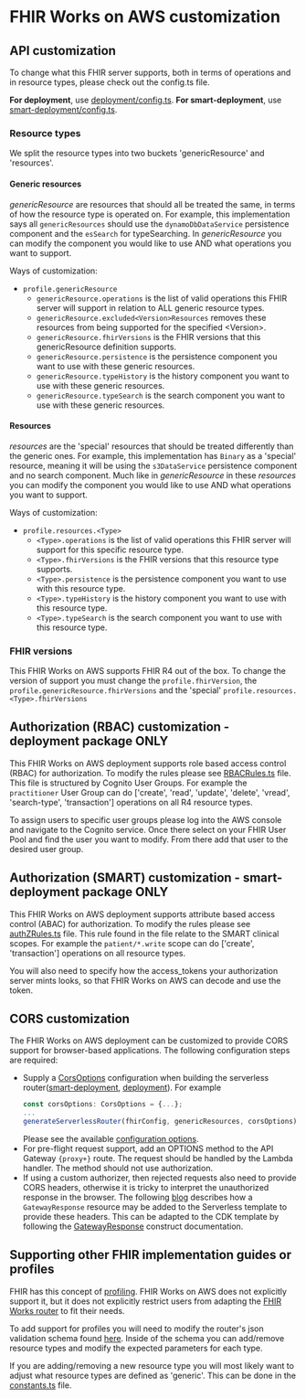 # FHIR Works on AWS customization

## API customization

To change what this FHIR server supports, both in terms of operations and in resource types, please check out the config.ts file.

**For deployment**, use [deployment/config.ts](../deployment/src/config.ts).
**For smart-deployment**, use [smart-deployment/config.ts](../smart-deployment/src/config.ts).

### Resource types

We split the resource types into two buckets 'genericResource' and 'resources'.

#### Generic resources

_genericResource_ are resources that should all be treated the same, in terms of how the resource type is operated on. For example, this implementation says all `genericResources` should use the `dynamoDbDataService` persistence component and the `esSearch` for typeSearching. In _genericResource_ you can modify the component you would like to use AND what operations you want to support.

Ways of customization:

- `profile.genericResource`
  - `genericResource.operations` is the list of valid operations this FHIR server will support in relation to ALL generic resource types.
  - `genericResource.excluded<Version>Resources` removes these resources from being supported for the specified \<Version\>.
  - `genericResource.fhirVersions` is the FHIR versions that this genericResource definition supports.
  - `genericResource.persistence` is the persistence component you want to use with these generic resources.
  - `genericResource.typeHistory` is the history component you want to use with these generic resources.
  - `genericResource.typeSearch` is the search component you want to use with these generic resources.

#### Resources

_resources_ are the 'special' resources that should be treated differently than the generic ones. For example, this implementation has `Binary` as a 'special' resource, meaning it will be using the `s3DataService` persistence component and no search component. Much like in _genericResource_ in these _resources_ you can modify the component you would like to use AND what operations you want to support.

Ways of customization:

- `profile.resources.<Type>`
  - `<Type>.operations` is the list of valid operations this FHIR server will support for this specific resource type.
  - `<Type>.fhirVersions` is the FHIR versions that this resource type supports.
  - `<Type>.persistence` is the persistence component you want to use with this resource type.
  - `<Type>.typeHistory` is the history component you want to use with this resource type.
  - `<Type>.typeSearch` is the search component you want to use with this resource type.

### FHIR versions

This FHIR Works on AWS supports FHIR R4 out of the box. To change the version of support you must change the `profile.fhirVersion`, the `profile.genericResource.fhirVersions` and the 'special' `profile.resources.<Type>.fhirVersions`

## Authorization (RBAC) customization - **deployment package ONLY**

This FHIR Works on AWS deployment supports role based access control (RBAC) for authorization. To modify the rules please see [RBACRules.ts](src/RBACRules.ts) file. This file is structured by Cognito User Groups. For example the `practitioner` User Group can do ['create', 'read', 'update', 'delete', 'vread', 'search-type', 'transaction'] operations on all R4 resource types.

To assign users to specific user groups please log into the AWS console and navigate to the Cognito service. Once there select on your FHIR User Pool and find the user you want to modify. From there add that user to the desired user group.

## Authorization (SMART) customization - **smart-deployment package ONLY**

This FHIR Works on AWS deployment supports attribute based access control (ABAC) for authorization. To modify the rules please see [authZRules.ts](src/authZRules.ts) file. This rule found in the file relate to the SMART clinical scopes. For example the `patient/*.write` scope can do ['create', 'transaction'] operations on all resource types.

You will also need to specify how the access_tokens your authorization server mints looks, so that FHIR Works on AWS can decode and use the token.

## CORS customization

The FHIR Works on AWS deployment can be customized to provide CORS support for browser-based applications. The following configuration steps are required:

- Supply a [CorsOptions](https://github.com/DefinitelyTyped/DefinitelyTyped/blob/master/types/cors/index.d.ts) configuration when building the serverless router([smart-deployment](../smart-deployment/src/index.ts), [deployment](../deployment/src/index.ts)). For example
  ```ts
  const corsOptions: CorsOptions = {...};
  ...
  generateServerlessRouter(fhirConfig, genericResources, corsOptions)
  ```
  Please see the available [configuration options](https://www.npmjs.com/package/cors#configuration-options).
- For pre-flight request support, add an OPTIONS method to the API Gateway `{proxy+}` route. The request should be handled by the Lambda handler. The method should not use authorization.
- If using a custom authorizer, then rejected requests also need to provide CORS headers, otherwise it is tricky to interpret the unauthorized response in the browser. The following [blog](https://www.serverless.com/blog/cors-api-gateway-survival-guide) describes how a `GatewayResponse` resource may be added to the Serverless template to provide these headers. This can be adapted to the CDK template by following the [GatewayResponse](https://docs.aws.amazon.com/cdk/api/v2/docs/aws-cdk-lib.aws_apigateway.GatewayResponse.html) construct documentation.

## Supporting other FHIR implementation guides or profiles

FHIR has this concept of [profiling](https://www.hl7.org/fhir/profiling.html). FHIR Works on AWS does not explicitly support it, but it does not explicitly restrict users from adapting the [FHIR Works router](https://github.com/awslabs/fhir-works-on-aws-routing) to fit their needs.

To add support for profiles you will need to modify the router's json validation schema found [here](https://github.com/awslabs/fhir-works-on-aws-routing/tree/mainline/src/router/validation/schemas). Inside of the schema you can add/remove resource types and modify the expected parameters for each type.

If you are adding/removing a new resource type you will most likely want to adjust what resource types are defined as 'generic'. This can be done in the [constants.ts](src/constants.ts) file.
